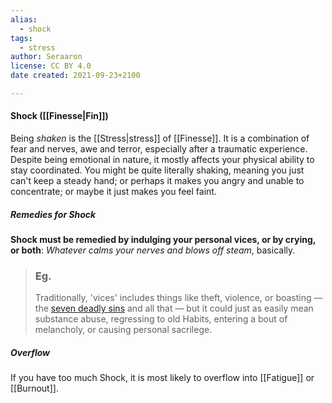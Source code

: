 ```yaml
---
alias:
  - shock
tags:
  - stress
author: Seraaron
license: CC BY 4.0
date created: 2021-09-23+2100

---
```


#### Shock ([[Finesse|Fin]])

Being _shaken_ is the [[Stress|stress]] of [[Finesse]]. It is a combination of fear and nerves, awe and terror, especially after a traumatic experience. Despite being emotional in nature, it mostly affects your physical ability to stay coordinated. You might be quite literally shaking, meaning you just can't keep a steady hand; or perhaps it makes you angry and unable to concentrate; or maybe it just makes you feel faint.

##### Remedies for Shock

**Shock must be remedied by indulging your personal vices, or by crying, or both**: _Whatever calms your nerves and blows off steam_, basically.

> ### Eg.
> Traditionally, 'vices' includes things like theft, violence, or boasting — the [seven deadly sins](https://en.wikipedia.org/wiki/Seven_deadly_sins) and all that — but it could just as easily mean substance abuse, regressing to old Habits, entering a bout of melancholy, or causing personal sacrilege.

##### Overflow

If you have too much Shock, it is most likely to overflow into [[Fatigue]] or [[Burnout]].